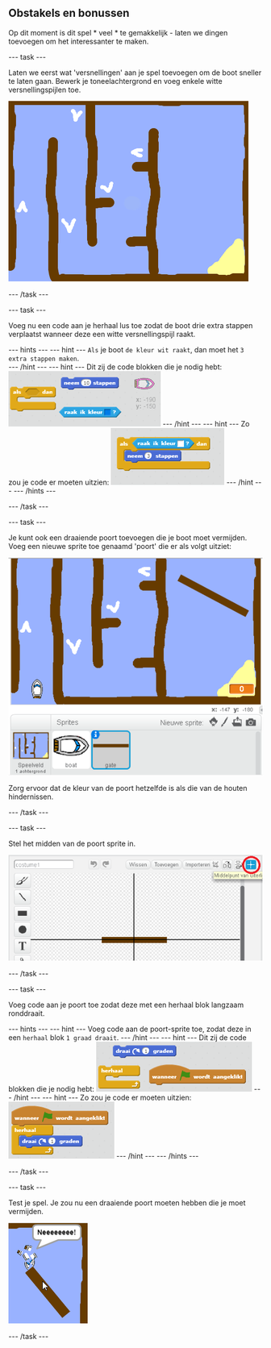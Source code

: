## Obstakels en bonussen

Op dit moment is dit spel * veel * te gemakkelijk - laten we dingen toevoegen om het interessanter te maken.

\--- task \---

Laten we eerst wat 'versnellingen' aan je spel toevoegen om de boot sneller te laten gaan. Bewerk je toneelachtergrond en voeg enkele witte versnellingspijlen toe.

![screenshot](images/boat-boost.png)

\--- /task \---

\--- task \---

Voeg nu een code aan je herhaal lus toe zodat de boot drie extra stappen verplaatst wanneer deze een witte versnellingspijl raakt.

\--- hints \--- \--- hint \--- `Als` je boot `de kleur wit raakt`, dan moet het `3 extra stappen maken`.  
\--- /hint \--- \--- hint \--- Dit zij de code blokken die je nodig hebt: ![screenshot](images/boat-boost-blocks.png) \--- /hint \--- \--- hint \--- Zo zou je code er moeten uitzien: ![screenshot](images/boat-boost-code.png) \--- /hint \--- \--- /hints \---

\--- /task \---

\--- task \---

Je kunt ook een draaiende poort toevoegen die je boot moet vermijden. Voeg een nieuwe sprite toe genaamd 'poort' die er als volgt uitziet:

![screenshot](images/boat-gate.png)

Zorg ervoor dat de kleur van de poort hetzelfde is als die van de houten hindernissen.

\--- /task \---

\--- task \---

Stel het midden van de poort sprite in.

![screenshot](images/boat-center.png)

\--- /task \---

\--- task \---

Voeg code aan je poort toe zodat deze met een herhaal blok langzaam ronddraait.

\--- hints \--- \--- hint \--- Voeg code aan de poort-sprite toe, zodat deze in een ` herhaal ` blok ` 1 graad draait `. \--- /hint \--- \--- hint \--- Dit zij de code blokken die je nodig hebt: ![screenshot](images/boat-spin-blocks.png) \--- /hint \--- \--- hint \--- Zo zou je code er moeten uitzien: ![screenshot](images/boat-spin-code.png) \--- /hint \--- \--- /hints \---

\--- /task \---

\--- task \---

Test je spel. Je zou nu een draaiende poort moeten hebben die je moet vermijden.

![screenshot](images/boat-gate-test.png)

\--- /task \---